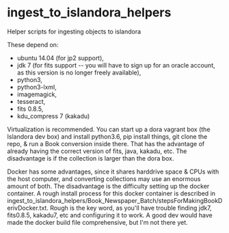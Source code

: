 # ingest_to_islandora_helpers
Helper scripts for ingesting objects to islandora

These depend on:

  - ubuntu 14.04 (for jp2 support),
  - jdk 7 (for fits support -- you will have to sign up for an oracle account, as this version is no longer freely available),
  - python3,
  - python3-lxml,
  - imagemagick,
  - tesseract,
  - fits 0.8.5,
  - kdu_compress 7 (kakadu)

Virtualization is recommended.  You can start up a dora vagrant box (the Islandora dev box) and install python3.6, pip install things, git clone the repo, & run a Book conversion inside there.  That has the advantage of already having the correct version of fits, java, kakadu, etc.  The disadvantage is if the collection is larger than the dora box.

Docker has some advantages, since it shares harddrive space & CPUs with the host computer, and converting collections may use an enormous amount of both.  The disadvantage is the difficulty setting up the docker container.  A rough install process for this docker container is described in ingest_to_islandora_helpers/Book_Newspaper_Batch/stepsForMakingBookDerivDocker.txt.  Rough is the key word, as you'll have trouble finding jdk7, fits0.8.5, kakadu7, etc and configuring it to work.  A good dev would have made the docker build file comprehensive, but I'm not there yet.
